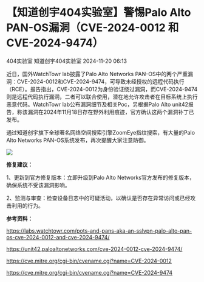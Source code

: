 #  【知道创宇404实验室】警惕Palo Alto PAN-OS漏洞（CVE-2024-0012 和 CVE-2024-9474）   
404实验室  知道创宇404实验室   2024-11-20 06:13  
  
近日，国外WatchTowr lab披露了Palo Alto Networks PAN-OS中的两个严重漏洞：CVE-2024-0012和CVE-2024-9474，可导致未经授权的远程代码执行（RCE）。报告指出，CVE-2024-0012为身份验证绕过漏洞，而CVE-2024-9474则是远程代码执行漏洞，二者可以联合使用，潜在地允许攻击者在目标系统上执行恶意代码。WatchTowr lab公布漏洞细节及相关Poc，另根据Palo Alto unit42报告，称该漏洞在2024年11月18日存在野外利用痕迹，官方确认这两个漏洞补丁已发布。  
  
  
通过知道创宇旗下全球著名网络空间搜索引擎ZoomEye指纹搜索，有大量的Palo Alto Networks PAN-OS系统发布，再次提醒大家注意防御。  
  
![](https://mmbiz.qpic.cn/sz_mmbiz_png/3k9IT3oQhT0EWMdN8lVp4lmf8zaOib4XS0O6RZUMHFDichl9EgDjBQJEYsZ0TYic06eJYDk6nhwK8XXXofVZ37cGQ/640?wx_fmt=png&from=appmsg "")  
  
**修复建议：**  
  
1、更新到官方修复版本：立即升级到Palo Alto Networks官方发布的修复版本，确保系统不受该漏洞影响。  
  
2、监测与审查：检查设备日志中的可疑活动，以确认是否存在异常访问或已经攻击利用的行为。  
  
  
**参考资料：**  
  
https://labs.watchtowr.com/pots-and-pans-aka-an-sslvpn-palo-alto-pan-os-cve-2024-0012-and-cve-2024-9474/  
  
https://unit42.paloaltonetworks.com/cve-2024-0012-cve-2024-9474/  
  
https://cve.mitre.org/cgi-bin/cvename.cgi?name=CVE-2024-0012  
  
https://cve.mitre.org/cgi-bin/cvename.cgi?name=CVE-2024-9474  
  
  
